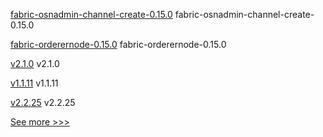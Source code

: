 
[fabric-osnadmin-channel-create-0.15.0](https://github.com/hyperledger/bevel/releases/tag/fabric-osnadmin-channel-create-0.15.0) fabric-osnadmin-channel-create-0.15.0

[fabric-orderernode-0.15.0](https://github.com/hyperledger/bevel/releases/tag/fabric-orderernode-0.15.0) fabric-orderernode-0.15.0

[v2.1.0](https://github.com/hyperledger/aries-framework-swift/releases/tag/v2.1.0) v2.1.0

[v1.1.11](https://github.com/hyperledger/firefly-signer/releases/tag/v1.1.11) v1.1.11

[v2.2.25](https://github.com/hyperledger/fabric-sdk-java/releases/tag/v2.2.25) v2.2.25


[See more >>>](https://start-here.hyperledger.org/releases)

